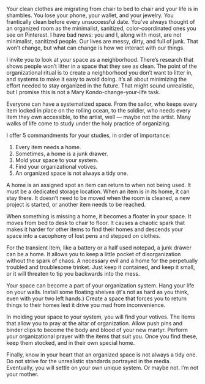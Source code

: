 Your clean clothes are migrating from chair to bed to chair and your life is in shambles.
You lose your phone, your wallet, and your jewelry. You frantically clean before every unsuccessful date. You've always thought of an organized room as the minimalist, sanitized, color-coordinated ones you see on Pinterest. I have bad news: you and I, along with most, are not minimalist, sanitized people. Our lives are messy, dirty, and full of junk. That won’t change, but what can change is how we interact with our things.

I invite you to look at your space as a neighborhood. There’s research that shows people won’t litter in a space that they see as clean. The point of the organizational ritual is to create a neighborhood you don’t want to litter in, and systems to make it easy to avoid doing. It’s all about minimizing the effort needed to stay organized in the future. That might sound unrealistic, but I promise this is not a Mary Kondo-change-your-life task.

Everyone can have a systematized space. From the sailor, who keeps every item locked in place on the rolling ocean, to the soldier, who needs every item they own accessible, to the artist, well — maybe not the artist. Many walks of life come to study under the holy practice of organizing. 

I offer 5 commandments for your studies, in order of importance:

1. Every item needs a home.
2. Sometimes, a home is a junk drawer.
3. Mold your space to your system.
4. Find your organizational votives.
5. An organized space is not always a tidy one.

A home is an assigned spot an item can return to when not being used. It must be a dedicated storage location. When an item is in its home, it can stay there. It doesn’t need to be moved when the room is cleaned, a new project is started, or another item needs to be reached.

When something is missing a home, it becomes a floater in your space. It moves from bed to desk to chair to floor. It causes a chaotic spark that makes it harder for other items to find their homes and descends your space into a cacophony of lost pens and stepped on clothes. 

For the transient item, like a battery or a half used notepad, a junk drawer can be a home. It allows you to keep a little pocket of disorganization without the spark of chaos. A necessary evil and a home for the perpetually troubled and troublesome trinket. Just keep it contained, and keep it small, or it will threaten to tip you backwards into the mess.

Your space can become a part of your organization system. Hang your life on your walls. Install some floating shelves (it's not as hard as you think, even with your two left hands.) Create a space that forces you to return things to their homes lest it drive you mad from inconvenience.

In molding your space to your system, you will find your votives. The items that allow you to pray at the altar of organization. Allow push pins and binder clips to become the body and blood of your new martyr. Perform your organizational prayer with the items that suit you. Once you find these, keep them stocked, and in their own special home. 

Finally, know in your heart that an organized space is not always a tidy one. Do not strive for the unrealistic standards portrayed in the media. Eventually, you will settle on your own unique system. Or maybe not. I’m not your mother.